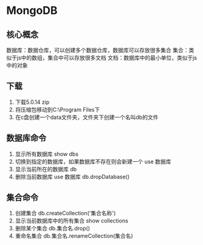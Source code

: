 # MongoDB
## 核心概念
数据库：数据仓库，可以创建多个数据仓库，数据库可以存放很多集合
集合：类似于js中的数组，集合中可以存放很多文档
文档：数据库中的最小单位，类似于js中的对象
## 下载
1. 下载5.0.14 zip
2. 将压缩包移动到C:\Program Files下
3. 在c盘创建一个data文件夹，文件夹下创建一个名叫db的文件

## 数据库命令
1. 显示所有数据库
show dbs
2. 切换到指定的数据库，如果数据库不存在则会新建一个
use 数据库
3. 显示当前所在的数据库
db
4. 删除当前数据库
use 数据库
db.dropDatabase()
## 集合命令
1. 创建集合
db.createCollection('集合名称')
2. 显示当前数据库中的所有集合
show collections
3. 删除某个集合
db.集合名.drop()
4. 重命名集合
db.集合名.renameCollection(集合名)